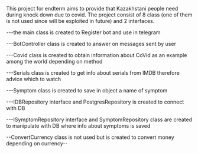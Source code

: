 This project for endterm aims to provide that Kazakhstani people need during knock down due to covid.
The project consist of 8 class (one of them is not used since will be exploited in future) and 2 interfaces.

---the main class is created to Register bot and use in telegram

---BotController class is created to answer on messages sent by user

---Covid class is created to obtain information about CoVid as an example among the world depending on method

---Serials class is created to get info about serials from IMDB therefore advice which to watch

---Symptom class is created to save in object a name of symptom

---IDBRepository interface and PostgresRepository is created to connect with DB

---ISymptomRepository interface and SymptomRepository class are created to manipulate with DB where info about symptoms is saved

--ConvertCurrency class is not used but is created to convert money depending on currency--

